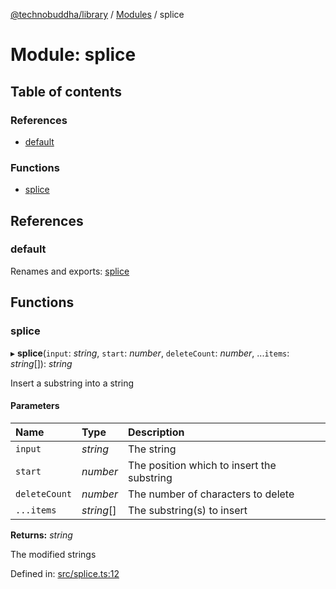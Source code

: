 [@technobuddha/library](../..) / [Modules](../Modules.md) / splice

# Module: splice

## Table of contents

### References

- [default](splice.md#default)

### Functions

- [splice](splice.md#splice)

## References

### default

Renames and exports: [splice](splice.md#splice)

## Functions

### splice

▸ **splice**(`input`: *string*, `start`: *number*, `deleteCount`: *number*, ...`items`: *string*[]): *string*

Insert a substring into a string

#### Parameters

| Name | Type | Description |
| :------ | :------ | :------ |
| `input` | *string* | The string |
| `start` | *number* | The position which to insert the substring |
| `deleteCount` | *number* | The number of characters to delete |
| `...items` | *string*[] | The substring(s) to insert |

**Returns:** *string*

The modified strings

Defined in: [src/splice.ts:12](../src/splice.ts#L12)
